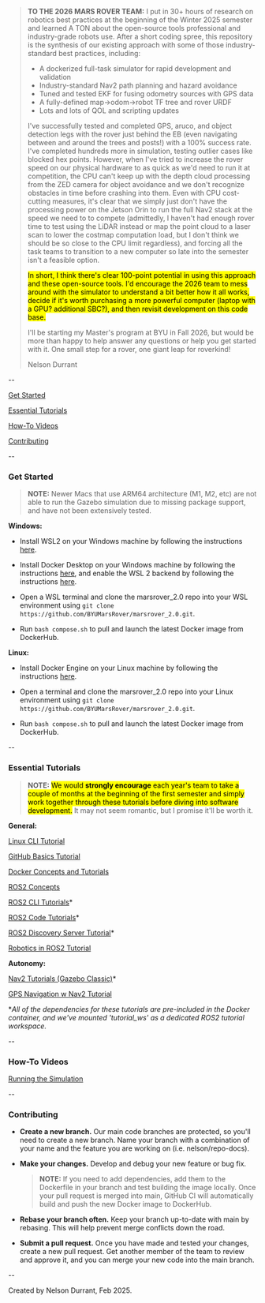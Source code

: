 > **TO THE 2026 MARS ROVER TEAM:** I put in 30+ hours of research on robotics best practices at the beginning of the Winter 2025 semester and learned A TON about the open-source tools professional and industry-grade robots use. After a short coding spree, this repository is the synthesis of our existing approach with some of those industry-standard best practices, including:
> - A dockerized full-task simulator for rapid development and validation
> - Industry-standard Nav2 path planning and hazard avoidance
> - Tuned and tested EKF for fusing odometry sources with GPS data
> - A fully-defined map->odom->robot TF tree and rover URDF
> - Lots and lots of QOL and scripting updates
> 
> I've successfully tested and completed GPS, aruco, and object detection legs with the rover just behind the EB (even navigating between and around the trees and posts!) with a 100% success rate. I've completed hundreds more in simulation, testing outlier cases like blocked hex points. However, when I've tried to increase the rover speed on our physical hardware to as quick as we'd need to run it at competition, the CPU can't keep up with the depth cloud processing from the ZED camera for object avoidance and we don't recognize obstacles in time before crashing into them. Even with CPU cost-cutting measures, it's clear that we simply just don't have the processing power on the Jetson Orin to run the full Nav2 stack at the speed we need to to compete (admittedly, I haven't had enough rover time to test using the LiDAR instead or map the point cloud to a laser scan to lower the costmap computation load, but I don't think we should be so close to the CPU limit regardless), and forcing all the task teams to transition to a new computer so late into the semester isn't a feasible option.
>
> <mark>In short, I think there's clear 100-point potential in using this approach and these open-source tools. I'd encourage the 2026 team to mess around with the simulator to understand a bit better how it all works, decide if it's worth purchasing a more powerful computer (laptop with a GPU? additional SBC?), and then revisit development on this code base.</mark>
>
> I'll be starting my Master's program at BYU in Fall 2026, but would be more than happy to help answer any questions or help you get started with it. One small step for a rover, one giant leap for roverkind!
>
> Nelson Durrant

--

[Get Started](https://github.com/BYUMarsRover/marsrover_2.0?tab=readme-ov-file#get-started)

[Essential Tutorials](https://github.com/BYUMarsRover/marsrover_2.0?tab=readme-ov-file#essential-tutorials)

[How-To Videos](https://github.com/BYUMarsRover/marsrover_2.0?tab=readme-ov-file#how-to-videos)

[Contributing](https://github.com/BYUMarsRover/marsrover_2.0?tab=readme-ov-file#contributing)

--

### Get Started

> **NOTE:** Newer Macs that use ARM64 architecture (M1, M2, etc) are not able to run the Gazebo simulation due to missing package support, and have not been extensively tested.

**Windows:**

- Install WSL2 on your Windows machine by following the instructions [here](https://docs.microsoft.com/en-us/windows/wsl/install).

- Install Docker Desktop on your Windows machine by following the instructions [here](https://docs.docker.com/desktop/), and enable the WSL 2 backend by following the instructions [here](https://docs.docker.com/desktop/windows/wsl/).

- Open a WSL terminal and clone the marsrover_2.0 repo into your WSL environment using `git clone https://github.com/BYUMarsRover/marsrover_2.0.git`.

- Run `bash compose.sh` to pull and launch the latest Docker image from DockerHub.

**Linux:**

- Install Docker Engine on your Linux machine by following the instructions [here](https://docs.docker.com/engine/install/ubuntu/).

- Open a terminal and clone the marsrover_2.0 repo into your Linux environment using `git clone https://github.com/BYUMarsRover/marsrover_2.0.git`.

- Run `bash compose.sh` to pull and launch the latest Docker image from DockerHub.

--

### Essential Tutorials

> **NOTE:** <mark>We would **strongly encourage** each year's team to take a couple of months at the beginning of the first semester and simply work together through these tutorials before diving into software development.</mark> It may not seem romantic, but I promise it'll be worth it.

**General:**

[Linux CLI Tutorial](https://linuxjourney.com/lesson/the-shell)

[GitHub Basics Tutorial](https://docs.github.com/en/get-started/start-your-journey/hello-world)

[Docker Concepts and Tutorials](https://docs.docker.com/get-started/introduction/whats-next/)

[ROS2 Concepts](https://docs.ros.org/en/humble/Concepts/Basic.html)

[ROS2 CLI Tutorials](https://docs.ros.org/en/humble/Tutorials/Beginner-CLI-Tools.html)*

[ROS2 Code Tutorials](https://docs.ros.org/en/humble/Tutorials/Beginner-Client-Libraries.html)*

[ROS2 Discovery Server Tutorial](https://docs.ros.org/en/humble/Tutorials/Advanced/Discovery-Server/Discovery-Server.html)*

[Robotics in ROS2 Tutorial](https://github.com/henki-robotics/robotics_essentials_ros2/tree/main)

**Autonomy:**

[Nav2 Tutorials (Gazebo Classic)](https://docs.nav2.org/setup_guides/index.html)*

[GPS Navigation w Nav2 Tutorial](https://docs.nav2.org/tutorials/docs/navigation2_with_gps.html)

**All of the dependencies for these tutorials are pre-included in the Docker container, and we've mounted 'tutorial_ws' as a dedicated ROS2 tutorial workspace.*

--

### How-To Videos

[Running the Simulation](https://www.youtube.com/watch?v=uB8YDXrGd-g)

--

### Contributing

- **Create a new branch.** Our main code branches are protected, so you'll need to create a new branch. Name your branch with a combination of your name and the feature you are working on (i.e. nelson/repo-docs).

- **Make your changes.** Develop and debug your new feature or bug fix.

  > **NOTE:** If you need to add dependencies, add them to the Dockerfile in your branch and test building the image locally. Once your pull request is merged into main, GitHub CI will automatically build and push the new Docker image to DockerHub.

- **Rebase your branch often.** Keep your branch up-to-date with main by rebasing. This will help prevent merge conflicts down the road.

- **Submit a pull request.** Once you have made and tested your changes, create a new pull request. Get another member of the team to review and approve it, and you can merge your new code into the main branch.

--

Created by Nelson Durrant, Feb 2025.

